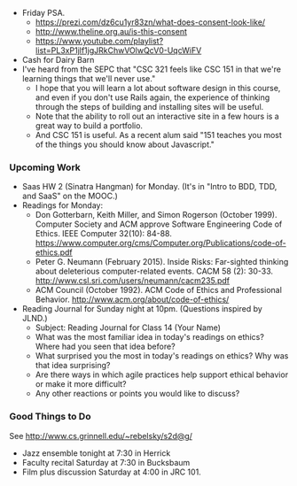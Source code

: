 * Friday PSA.
    * https://prezi.com/dz6cu1yr83zn/what-does-consent-look-like/
    * http://www.theline.org.au/is-this-consent
    * https://www.youtube.com/playlist?list=PL3xP1jlf1jgJRkChwVOlwQcV0-UqcWiFV
* Cash for Dairy Barn
* I've heard from the SEPC that "CSC 321 feels like CSC 151 in that we're 
  learning things that we'll never use."  
     * I hope that you will learn a lot about software design in this course, 
       and even if you don't use Rails again, the experience of thinking 
       through the steps of building and installing sites will be useful.  
     * Note that the ability to roll out an interactive site in a few hours 
       is a great way to build a portfolio.
     * And CSC 151 is useful.  As a recent alum said "151 teaches you most
       of the things you should know about Javascript."

### Upcoming Work

* Saas HW 2 (Sinatra Hangman) for Monday.  (It's in "Intro to BDD, TDD,
  and SaaS" on the MOOC.)
* Readings for Monday:
    * Don Gotterbarn, Keith Miller, and Simon Rogerson (October 1999). Computer Society and ACM approve Software Engineering Code of Ethics. IEEE Computer 32(10): 84-88.  <https://www.computer.org/cms/Computer.org/Publications/code-of-ethics.pdf>
    * Peter G. Neumann (February 2015). Inside Risks: Far-sighted thinking about deleterious computer-related events. CACM 58 (2): 30-33. <http://www.csl.sri.com/users/neumann/cacm235.pdf>
    * ACM Council (October 1992).  ACM Code of Ethics and Professional Behavior. <http://www.acm.org/about/code-of-ethics/>
* Reading Journal for Sunday night at 10pm.  (Questions inspired by JLND.)
    * Subject: Reading Journal for Class 14 (Your Name)
    * What was the most familiar idea in today's readings on ethics? Where had you seen that idea before?
    * What surprised you the most in today's readings on ethics? Why was that idea surprising?
    * Are there ways in which agile practices help support ethical behavior or make it more difficult?
    * Any other reactions or points you would like to discuss?

### Good Things to Do

See <http://www.cs.grinnell.edu/~rebelsky/s2d@g/>

* Jazz ensemble tonight at 7:30 in Herrick
* Faculty recital Saturday at 7:30 in Bucksbaum
* Film plus discussion Saturday at 4:00 in JRC 101.
